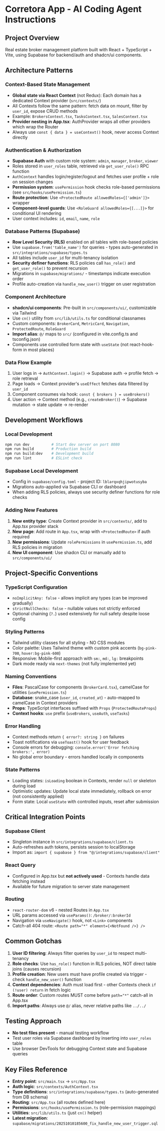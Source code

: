 # Corretora App - AI Coding Agent Instructions

## Project Overview
Real estate broker management platform built with React + TypeScript + Vite, using Supabase for backend/auth and shadcn/ui components.

## Architecture Patterns

### Context-Based State Management
- **Global state via React Context** (not Redux): Each domain has a dedicated Context provider (`src/contexts/`)
- All Contexts follow the same pattern: fetch data on mount, filter by `user_id`, expose CRUD methods
- Example: `BrokersContext.tsx`, `TasksContext.tsx`, `SalesContext.tsx`
- **Provider nesting in App.tsx**: AuthProvider wraps all other providers which wrap the Router
- Always use `const { data } = useContext()` hook, never access Context directly

### Authentication & Authorization
- **Supabase Auth** with custom role system: `admin`, `manager`, `broker`, `viewer`
- Roles stored in `user_roles` table, retrieved via `get_user_role()` RPC function
- `AuthContext` handles login/register/logout and fetches user profile + role on session changes
- **Permission system**: `usePermission` hook checks role-based permissions (see `src/hooks/usePermission.ts`)
- **Route protection**: Use `<ProtectedRoute allowedRoles={['admin']}>` wrapper
- **Component-level guards**: Use `<RoleGuard allowedRoles={[...]}>` for conditional UI rendering
- User context includes: `id`, `email`, `name`, `role`

### Database Patterns (Supabase)
- **Row Level Security (RLS)** enabled on all tables with role-based policies
- Use `supabase.from('table_name')` for queries - types auto-generated in `src/integrations/supabase/types.ts`
- All tables include `user_id` for multi-tenancy isolation
- **Security definer functions**: RLS policies call `has_role()` and `get_user_role()` to prevent recursion
- Migrations in `supabase/migrations/` - timestamps indicate execution order
- Profile auto-creation via `handle_new_user()` trigger on user registration

### Component Architecture
- **shadcn/ui components**: Pre-built in `src/components/ui/`, customizable via Tailwind
- Use `cn()` utility from `src/lib/utils.ts` for conditional classnames
- Custom components: `BrokerCard`, `MetricCard`, `Navigation`, `ProtectedRoute`, `RoleGuard`
- **Import alias**: `@/` maps to `src/` (configured in vite.config.ts and tsconfig.json)
- Components use controlled form state with `useState` (not react-hook-form in most places)

### Data Flow Example
1. User logs in → `AuthContext.login()` → Supabase auth → profile fetch → role retrieval
2. Page loads → Context provider's `useEffect` fetches data filtered by `user_id`
3. Component consumes via hook: `const { brokers } = useBrokers()`
4. User action → Context method (e.g., `createBroker()`) → Supabase mutation → state update → re-render

## Development Workflows

### Local Development
```bash
npm run dev          # Start dev server on port 8080
npm run build        # Production build
npm run build:dev    # Development build
npm run lint         # ESLint check
```

### Supabase Local Development
- Config in `supabase/config.toml` - project ID: `lblarqxqhjipwotusyba`
- Migrations auto-applied via Supabase CLI or dashboard
- When adding RLS policies, always use security definer functions for role checks

### Adding New Features
1. **New entity type**: Create Context provider in `src/contexts/`, add to App.tsx provider stack
2. **New page**: Add route in `App.tsx`, wrap with `<ProtectedRoute>` if auth required
3. **New permissions**: Update `rolePermissions` in `usePermission.ts`, add RLS policies in migration
4. **New UI component**: Use shadcn CLI or manually add to `src/components/ui/`

## Project-Specific Conventions

### TypeScript Configuration
- `noImplicitAny: false` - allows implicit any types (can be improved gradually)
- `strictNullChecks: false` - nullable values not strictly enforced
- Optional chaining (`?.`) used extensively for null safety despite loose config

### Styling Patterns
- Tailwind utility classes for all styling - NO CSS modules
- Color palette: Uses Tailwind theme with custom pink accents (`bg-pink-700`, `hover:bg-pink-600`)
- Responsive: Mobile-first approach with `sm:`, `md:`, `lg:` breakpoints
- Dark mode ready via `next-themes` (not fully implemented yet)

### Naming Conventions
- **Files**: PascalCase for components (`BrokerCard.tsx`), camelCase for utilities (`usePermission.ts`)
- **Database**: snake_case (`user_id`, `created_at`) - auto-mapped to camelCase in Context providers
- **Props**: TypeScript interfaces suffixed with `Props` (`ProtectedRouteProps`)
- **Context hooks**: `use` prefix (`useBrokers`, `useAuth`, `useTasks`)

### Error Handling
- Context methods return `{ error?: string }` on failures
- Toast notifications via `useToast()` hook for user feedback
- Console errors for debugging: `console.error('Error fetching brokers:', error)`
- No global error boundary - errors handled locally in components

### State Patterns
- Loading states: `isLoading` boolean in Contexts, render `null` or skeleton during load
- Optimistic updates: Update local state immediately, rollback on error (not consistently applied)
- Form state: Local `useState` with controlled inputs, reset after submission

## Critical Integration Points

### Supabase Client
- Singleton instance in `src/integrations/supabase/client.ts`
- Auto-refreshes auth tokens, persists session to localStorage
- Import as: `import { supabase } from "@/integrations/supabase/client"`

### React Query
- Configured in App.tsx but **not actively used** - Contexts handle data fetching instead
- Available for future migration to server state management

### Routing
- `react-router-dom` v6 - nested Routes in `App.tsx`
- URL params accessed via `useParams()`: `/broker/:brokerId`
- Navigation via `useNavigate()` hook, not `<Link>` components
- Catch-all 404 route: `<Route path="*" element={<NotFound />} />`

## Common Gotchas

1. **User ID filtering**: Always filter queries by `user_id` to respect multi-tenancy
2. **Role checks**: Use `has_role()` function in RLS policies, NOT direct table joins (causes recursion)
3. **Profile creation**: New users must have profile created via trigger - check `handle_new_user()` function
4. **Context dependencies**: Auth must load first - other Contexts check `if (!user) return` in fetch logic
5. **Route order**: Custom routes MUST come before `path="*"` catch-all in App.tsx
6. **Import paths**: Always use `@/` alias, never relative paths like `../../`

## Testing Approach
- **No test files present** - manual testing workflow
- Test user roles via Supabase dashboard by inserting into `user_roles` table
- Use browser DevTools for debugging Context state and Supabase queries

## Key Files Reference
- **Entry point**: `src/main.tsx` → `src/App.tsx`
- **Auth logic**: `src/contexts/AuthContext.tsx`
- **Type definitions**: `src/integrations/supabase/types.ts` (auto-generated from DB schema)
- **Routing**: `src/App.tsx` (all routes defined here)
- **Permissions**: `src/hooks/usePermission.ts` (role-permission mappings)
- **Utilities**: `src/lib/utils.ts` (just `cn()` helper)
- **Latest migration**: `supabase/migrations/20251010185600_fix_handle_new_user_trigger.sql`
